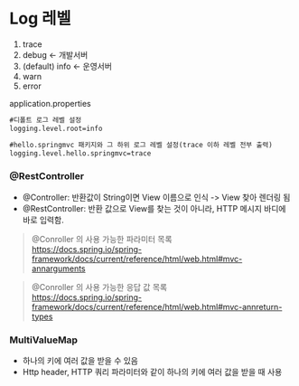 # Log 레벨
1. trace
2. debug <- 개발서버
3. (default) info <- 운영서버
4. warn
5. error

application.properties
````xml
#디폴트 로그 레벨 설정
logging.level.root=info

#hello.springmvc 패키지와 그 하위 로그 레벨 설정(trace 이하 레벨 전부 출력)
logging.level.hello.springmvc=trace
````

### @RestController
- @Controller: 반환값이 String이면 View 이름으로 인식 -> View 찾아 렌더링 됨
- @RestController: 반환 값으로 View를 찾는 것이 아니라, HTTP 메시지 바디에 바로 입력함.

> @Conroller 의 사용 가능한 파라미터 목록   
> https://docs.spring.io/spring-framework/docs/current/reference/html/web.html#mvc-annarguments

> @Conroller 의 사용 가능한 응답 값 목록   
> https://docs.spring.io/spring-framework/docs/current/reference/html/web.html#mvc-annreturn-types

### MultiValueMap
- 하나의 키에 여러 값을 받을 수 있음
- Http header, HTTP 쿼리 파라미터와 같이 하나의 키에 여러 값을 받을 때 사용

